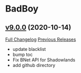 # BadBoy

## [v9.0.0](https://github.com/funkydude/BadBoy/tree/v9.0.0) (2020-10-14)
[Full Changelog](https://github.com/funkydude/BadBoy/compare/v8.2.5...v9.0.0) [Previous Releases](https://github.com/funkydude/BadBoy/releases)

- update blacklist  
- bump toc  
- Fix BNet API for Shadowlands  
- add github directory  
